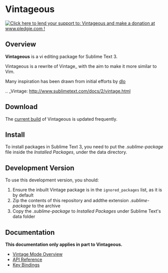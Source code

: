 Vintageous
==========

<a href='http://www.pledgie.com/campaigns/19122'><img alt='Click here to lend your support to: Vintageous and make a donation at www.pledgie.com !' src='http://www.pledgie.com/campaigns/19122.png?skin_name=chrome' border='0' /></a>


Overview
--------

**Vintageous** is a vi editing package for Sublime Text 3.

Vintageous is a rewrite of Vintage_ with the aim to make it more similar to Vim.

Many inspiration has been drawn from initial efforts by [dlo](https://github.com/dlo)

.. _Vintage: http://www.sublimetext.com/docs/2/vintage.html

Download
--------

The [current build](https://bitbucket.org/guillermooo/vintageous/downloads/Vintageous.sublime-package) of Vintageous is updated frequently.


Install
-------

To install packages in Sublime Text 3, you need to put the *.sublime-package* file inside
the *Installed Packages*, under the data directory.


Development Version
-------------------

To use this development version, you should:

1. Ensure the inbuilt Vintage package is in the ``ignored_packages`` list, as it is by default
2. Zip the contents of this repository and addthe extension *.sublime-package* to the archive
3. Copy the *.sublime-package* to *Installed Packages* under Sublime Text's data folder


Documentation
-------------

**This documentation only applies in part to Vintageous.**

* [Vintage Mode Overview](http://www.sublimetext.com/docs/2/vintage.html)
* [API Reference](http://www.sublimetext.com/docs/2/api_reference.html)
* [Key Bindings](http://sublimetext.info/docs/en/customization/key_bindings.html)
